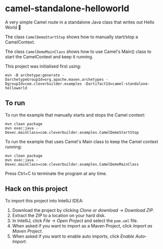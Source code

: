# camel-standalone-helloworld

A very simple Camel route in a standalone Java class that writes out Hello World 👋

The class `CamelDemoStartStop` shows how to manually start/stop a CamelContext.

The class `CamelDemoMainClass` shows how to use Camel's Main() class to start the CamelContext and keep it running.

This project was initialised first using:

    mvn -B archetype:generate -DarchetypeGroupId=org.apache.maven.archetypes -DgroupId=com.cleverbuilder.examples -DartifactId=camel-standalone-helloworld

## To run

To run the example that manually starts and stops the Camel context:

    mvn clean package
    mvn exec:java -Dexec.mainClass=com.cleverbuilder.examples.CamelDemoStartStop

To run the example that uses Camel's Main class to keep the Camel context running:

    mvn clean package
    mvn exec:java -Dexec.mainClass=com.cleverbuilder.examples.CamelDemoMainClass

Press Ctrl+C to terminate the program at any time.

## Hack on this project

To import this project into IntelliJ IDEA:

1.  Download the project by clicking _Clone or download_ -> _Download ZIP_.
2.  Extract the ZIP to a location on your hard disk.
3.  In IntelliJ, click _File_ -> _Open Project_ and select the `pom.xml` file.
4.  When asked if you want to import as a Maven Project, click _Import as Maven Project_.
5.  When asked if you want to enable auto imports, click _Enable Auto-Import_.
